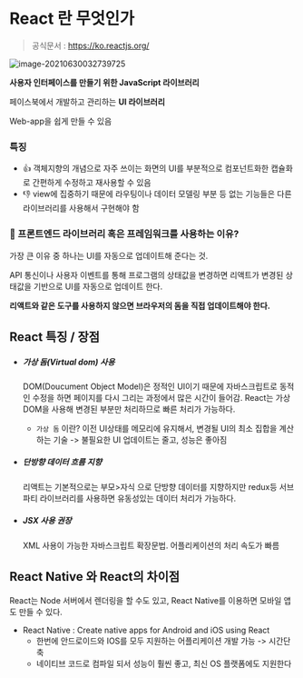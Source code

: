 # React 란 무엇인가

>  공식문서 :  https://ko.reactjs.org/

![image-20210630032739725](https://user-images.githubusercontent.com/77573938/123981814-7fdbda00-d9fd-11eb-9c04-bb364767b536.png)

**사용자 인터페이스를 만들기 위한 JavaScript 라이브러리**

페이스북에서 개발하고 관리하는 **UI 라이브러리**

Web-app을 쉽게 만들 수 있음



### 특징

- 👍 객체지향의 개념으로 자주 쓰이는 화면의 UI를 부분적으로 컴포넌트화한 캡슐화로 간편하게 수정하고 재사용할 수 있음
- 👎 view에 집중하기 때문에 라우팅이나 데이터 모델링 부분 등 없는 기능들은 다른 라이브러리를 사용해서 구현해야 함



### 🧐 프론트엔드 라이브러리 혹은 프레임워크를 사용하는 이유?

가장 큰 이유 중 하나는 UI를 자동으로 업데이트해 준다는 것. 

API 통신이나 사용자 이벤트를 통해 프로그램의 상태값을 변경하면 리액트가 변경된 상태값을 기반으로 UI를 자동으로 업데이트 한다.

**리액트와 같은 도구를 사용하지 않으면 브라우저의 돔을 직접 업데이트해야 한다.**



## React 특징 / 장점

- ##### 가상 돔(Virtual dom) 사용

  DOM(Doucument Object Model)은 정적인 UI이기 때문에 자바스크립트로 동적인 수정을 하면 페이지를 다시 그리는 과정에서 많은 시간이 들어감. React는 가상 DOM을 사용해 변경된 부분만 처리하므로 빠른 처리가 가능하다.

  - `가상 돔` 이란?  이전 UI상태를 메모리에 유지해서, 변경될 UI의 최소 집합을 계산하는 기술 
    -> 불필요한 UI 업데이트는 줄고, 성능은 좋아짐

- ##### 단방향 데이터 흐름 지향

  리액트는 기본적으로는 부모>자식 으로 단방향 데이터를 지향하지만 redux등 서브파티 라이브러리를 사용하면 유동성있는 데이터 처리가 가능하다.

- ##### JSX 사용 권장

  XML 사용이 가능한 자바스크립트 확장문법. 어플리케이션의 처리 속도가 빠름



## React Native 와 React의 차이점

React는 Node 서버에서 렌더링을 할 수도 있고, React Native를 이용하면 모바일 앱도 만들 수 있다.

- React Native : Create native apps for Android and iOS using React
  - 한번에 안드로이드와 IOS를 모두 지원하는 어플리케이션 개발 가능 -> 시간단축
  - 네이티브 코드로 컴파일 되서 성능이 훨씬 좋고, 최신 OS 플랫폼에도 지원한다

